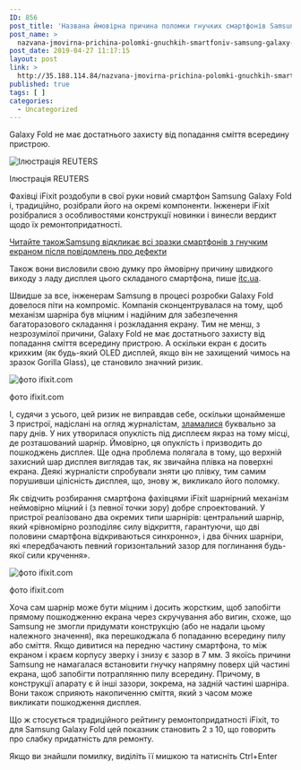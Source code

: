 ```yaml
---
ID: 856
post_title: 'Названа ймовірна причина поломки гнучких смартфонів Samsung Galaxy Fold &#8212; УНІАН'
post_name: >
  nazvana-jmovirna-prichina-polomki-gnuchkih-smartfoniv-samsung-galaxy-fold-unian
post_date: 2019-04-27 11:17:15
layout: post
link: >
  http://35.188.114.84/nazvana-jmovirna-prichina-polomki-gnuchkih-smartfoniv-samsung-galaxy-fold-unian/
published: true
tags: [ ]
categories:
  - Uncategorized
---
```

 <p>Galaxy Fold не має достатнього захисту від попадання сміття всередину пристрою.</p><div readability="77.682317682318">
<div class="photo_block" readability="7"><img alt="Ілюстрація REUTERS" src="https://images.unian.net/photos/2019_04/1556021707-6594.JPG?0.5796647282510285" title="Ілюстрація REUTERS"><p>Ілюстрація REUTERS</p>
</div>
<p>Фахівці iFixit роздобули в свої руки новий смартфон Samsung Galaxy Fold і, традиційно, розібрали його на окремі компоненти. Інженери iFixit розібралися з особливостями конструкції новинки і винесли вердикт щодо їх ремонтопридатності.</p>
<p><a target="_blank" class="read-also" data-src="https://images.unian.net/photos/2019_04/thumb_files/205_205_1556021707-6594.JPG" href="https://www.unian.ua/economics/telecom/10528017-samsung-vidklikaye-vsi-zrazki-smartfoniv-z-gnuchkim-ekranom-pislya-povidomlen-pro-defekti.html?utm_source=unian&amp;utm_medium=related_news&amp;utm_campaign=related_news_in_post" rel="noopener noreferrer"><span class="read-also-text">Читайте також</span><span class="read-also-info">Samsung відкликає всі зразки смартфонів з гнучким екраном після повідомлень про дефекти</span></a></p>
<p>Також вони висловили свою думку про ймовірну причину швидкого виходу з ладу дисплея цього складаного смартфона, пише <a href="https://itc.ua/news/ifixit-nazvali-veroyatnuyu-prichinu-vyhoda-iz-stroya-displeev-smartfonov-samsung-galaxy-fold/" target="_blank" rel="noopener noreferrer">itc.ua</a>.</p>
<p>Швидше за все, інженерам Samsung в процесі розробки Galaxy Fold довелося піти на компроміс. Компанія сконцентрувалася на тому, щоб механізм шарніра був міцним і надійним для забезпечення багаторазового складання і розкладання екрану. Тим не менш, з незрозумілої причини, Galaxy Fold не має достатнього захисту від попадання сміття всередину пристрою. А оскільки екран є досить крихким (як будь-який&nbsp;OLED дисплей, якщо він не захищений чимось на зразок Gorilla Glass), це становило значний ризик.</p>
<div class="photo_block"><img alt="фото ifixit.com" src="https://images.unian.net/photos/2019_04/1556120414-6078.jpg?0.28012773730393725" title="фото ifixit.com"><p>фото ifixit.com</p>
</div>
<p>І, судячи з усього, цей ризик не виправдав себе, оскільки щонайменше 3 пристрої, надіслані на огляд журналістам, <a class data-src="https://images.unian.net/photos/2019_04/thumb_files/205_205_1555420933-9199.jpg" href="https://www.unian.ua/economics/telecom/10522749-u-novih-skladanih-smartfonah-samsung-viyavili-problemi-z-ekranami-komentar-kompaniji.html" target="_blank" rel="noopener noreferrer">зламалися</a> буквально за пару днів. У них утворилася опуклість під дисплеєм якраз на тому місці, де розташований шарнір. Ймовірно, ця опуклість і призводить до пошкоджень дисплея. Ще одна проблема полягала в тому, що верхній захисний шар дисплея виглядав так, як звичайна плівка на поверхні екрана. Деякі журналісти спробували зняти цю плівку, тим самим порушивши цілісність дисплея, що, знову ж, викликало його поломку.</p>
<p>Як свідчить розбирання смартфона фахівцями iFixit шарнірний механізм неймовірно міцний і (з певної точки зору) добре спроектований. У пристрої реалізовано два окремих типи&nbsp;шарнірів: центральний шарнір, який «рівномірно розподіляє силу відкриття, гарантуючи, що дві половини смартфона відкриваються синхронно», і два бічних шарніри, які «передбачають певний горизонтальний зазор для поглинання будь-якої&nbsp;сили&nbsp;кручення».</p>
<div class="photo_block"><img alt="фото ifixit.com" src="https://images.unian.net/photos/2019_04/1556120393-8587.jpeg?0.5302574316164774" title="фото ifixit.com"><p>фото ifixit.com</p>
</div>
<p>Хоча сам шарнір може бути міцним і досить жорстким, щоб запобігти прямому&nbsp;пошкодженню екрана через скручування або вигин, схоже, що Samsung не змогли придумати конструкцію (або не надали цьому належного значення), яка перешкоджала б попаданню всередину пилу або сміття. Якщо дивитися на передню частину смартфона, то між екраном і краєм корпусу зверху і знизу є зазор в 7 мм. З якоїсь причини Samsung не намагалася встановити гнучку напрямну поверх цій частині екрана, щоб запобігти потраплянню пилу всередину. Причому, в конструкції апарату є й інші зазори, зокрема, на задній частині шарніра. Вони також сприяють накопиченню сміття, який з часом може викликати пошкодження дисплея.</p>
<p>Що ж стосується традиційного рейтингу ремонтопридатності iFixit, то для Samsung Galaxy Fold цей показник становить 2 з 10, що говорить про слабку придатність&nbsp;для ремонту.</p>
</div><p>Якщо ви знайшли помилку, видiлiть її мишкою та натисніть Ctrl+Enter</p> 